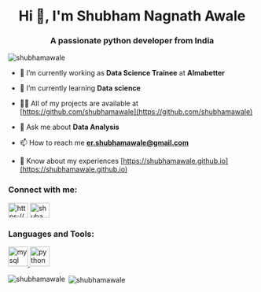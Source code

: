 <h1 align="center">Hi 👋, I'm Shubham Nagnath Awale</h1>
<h3 align="center">A passionate python developer from India</h3>

<p align="left"> <img src="https://komarev.com/ghpvc/?username=shubhamawale&label=Profile%20views&color=0e75b6&style=flat" alt="shubhamawale" /> </p>

- 🔭 I’m currently working as **Data Science Trainee** at **Almabetter**

- 🌱 I’m currently learning **Data science**

- 👨‍💻 All of my projects are available at [https://github.com/shubhamawale](https://github.com/shubhamawale)

- 💬 Ask me about **Data Analysis**

- 📫 How to reach me **er.shubhamawale@gmail.com**

- 📄 Know about my experiences [https://shubhamawale.github.io](https://shubhamawale.github.io)

<h3 align="left">Connect with me:</h3>
<p align="left">
<a href="https://linkedin.com/in/https://www.linkedin.com/in/shubham-awale-1022bb177/" target="blank"><img align="center" src="https://cdn.jsdelivr.net/npm/simple-icons@3.0.1/icons/linkedin.svg" alt="https://www.linkedin.com/in/shubham-awale-1022bb177/" height="30" width="40" /></a>
<a href="https://kaggle.com/shubamawale" target="blank"><img align="center" src="https://cdn.jsdelivr.net/npm/simple-icons@3.0.1/icons/kaggle.svg" alt="shubamawale" height="30" width="40" /></a>
</p>

<h3 align="left">Languages and Tools:</h3>
<p align="left"> <a href="https://www.mysql.com/" target="_blank"> <img src="https://devicons.github.io/devicon/devicon.git/icons/mysql/mysql-original-wordmark.svg" alt="mysql" width="40" height="40"/> </a> <a href="https://www.python.org" target="_blank"> <img src="https://devicons.github.io/devicon/devicon.git/icons/python/python-original.svg" alt="python" width="40" height="40"/> </a> </p>

<p><img align="left" src="https://github-readme-stats.vercel.app/api/top-langs?username=shubhamawale&show_icons=true&locale=en&layout=compact" alt="shubhamawale" /></p>

<p>&nbsp;<img align="center" src="https://github-readme-stats.vercel.app/api?username=shubhamawale&show_icons=true&locale=en" alt="shubhamawale" /></p>
